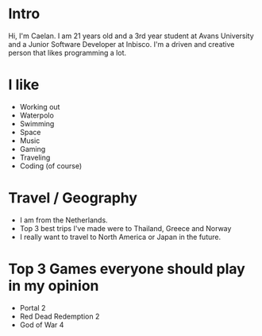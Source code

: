 
# Intro

Hi, I'm Caelan. I am 21 years old and a 3rd year student at Avans University and a Junior Software Developer at Inbisco.
I'm a driven and creative person that likes programming a lot.
# I like

- Working out
- Waterpolo
- Swimming
- Space
- Music
- Gaming
- Traveling
- Coding (of course)

# Travel / Geography

- I am from the Netherlands.
- Top 3 best trips I've made were to Thailand, Greece and Norway
- I really want to travel to North America or Japan in the future.

# Top 3 Games everyone should play in my opinion

- Portal 2
- Red Dead Redemption 2
- God of War 4
